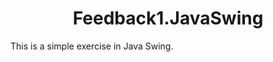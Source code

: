 <h1 align="center" id="title">Feedback1.JavaSwing</h1>

<p id="description">This is a simple exercise in Java Swing.</p>
